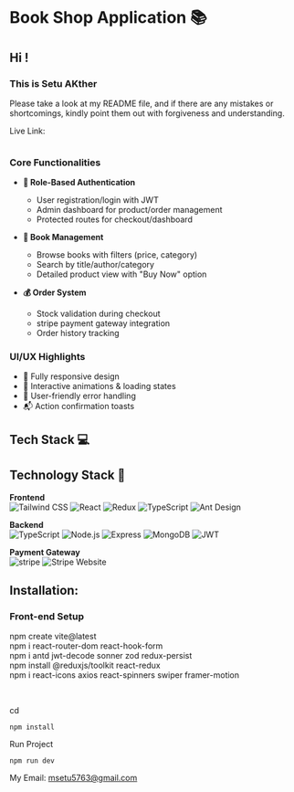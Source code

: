 # Book Shop Application 📚

## Hi !
### This is Setu AKther

Please take a look at my README file, and if there are any mistakes or shortcomings, kindly point them out with forgiveness and understanding.

Live Link:
```

```

### Core Functionalities

- **🔐 Role-Based Authentication**

  - User registration/login with JWT
  - Admin dashboard for product/order management
  - Protected routes for checkout/dashboard

- **📖 Book Management**

  - Browse books with filters (price, category)
  - Search by title/author/category
  - Detailed product view with "Buy Now" option

- **💰 Order System**
  - Stock validation during checkout
  - stripe payment gateway integration
  - Order history tracking

### UI/UX Highlights

- 📱 Fully responsive design
- 🎨 Interactive animations & loading states
- 🛑 User-friendly error handling
- 📬 Action confirmation toasts

## Tech Stack 💻

## Technology Stack 🔧

**Frontend**  
![Tailwind CSS](https://img.shields.io/badge/Tailwind_CSS-blueviolet)
![React](https://img.shields.io/badge/React-blue)
![Redux](https://img.shields.io/badge/Redux_Toolkit-red)
![TypeScript](https://img.shields.io/badge/TypeScript-blue)
![Ant Design](https://img.shields.io/badge/Ant_Design-%230072f6)

**Backend**  
![TypeScript](https://img.shields.io/badge/TypeScript-blue)
![Node.js](https://img.shields.io/badge/Node.js-green)
![Express](https://img.shields.io/badge/Express-lightgrey)
![MongoDB](https://img.shields.io/badge/MongoDB-green)
![JWT](https://img.shields.io/badge/JWT-blue)

**Payment Gateway**  
![stripe](https://github.com/stripe/react-stripe-js)
![Stripe Website](https://stripe.com/)

## Installation:
### Front-end Setup
npm create vite@latest <br />
npm i react-router-dom react-hook-form <br />
npm i antd jwt-decode sonner zod redux-persist <br />
npm install @reduxjs/toolkit react-redux <br />
npm i react-icons axios react-spinners swiper framer-motion

<br />

cd 

```
npm install
```

Run Project

```
npm run dev
```
My Email: msetu5763@gmail.com